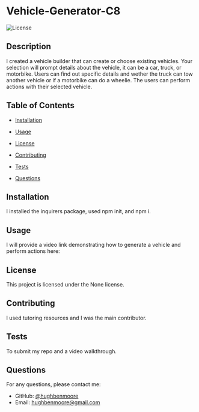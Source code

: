 # Vehicle-Generator-C8
![License](https://img.shields.io/badge/license-None-blue.svg)

## Description
I created a vehicle builder that can create or choose existing vehicles. Your selection will prompt details about the vehicle, it can be a car, truck, or motorbike. Users can find out specific details and wether the truck can tow another vehicle or if a motorbike can do a wheelie. The users can perform actions with their selected vehicle. 

## Table of Contents
* [Installation](#installation)
* [Usage](#usage)

* [License](#license)

* [Contributing](#contributing)
* [Tests](#tests)
* [Questions](#questions)

## Installation
I installed the inquirers package, used npm init, and npm i.

## Usage
I will provide a video link demonstrating how to generate a vehicle and perform actions here:

## License
This project is licensed under the None license.

## Contributing
I used tutoring resources and I was the main contributor.

## Tests
To submit my repo and a video walkthrough.

## Questions
For any questions, please contact me:
* GitHub: [@hughbenmoore](https://github.com/hughbenmoore)
* Email: hughbenmoore@gmail.com
